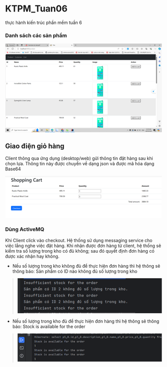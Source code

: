 # KTPM_Tuan06
thực hành kiến trúc phần mềm tuần 6
### Danh sách các sản phẩm
![img.png](img.png)

## Giao điện giỏ hàng
Client thông qua ứng dụng (desktop/web) gửi thông tin đặt hàng sau khi chọn lựa.  Thông tin này được chuyển về dạng json và được mã hóa dạng Base64

![img_1.png](img_1.png)

### Dùng ActiveMQ

Khi Client click vào checkout.
Hệ thống sử dụng messaging service cho việc lắng nghe việc đặt hàng. Khi nhận được đơn hàng từ client, hệ thống sẽ kiểm tra số lượng trong kho có đủ không; sau đó quyết định đơn hàng có được xác nhận hay không.
* Nếu số lượng trong kho không đủ để thực hiện đơn hàng thì hệ thông sẽ thông báo: Sản phẩm có ID nào không đủ số lượng trong kho

>![img_3.png](img_3.png)

* Nếu số lượng trong kho đủ để thực hiện đơn hàng thì hệ thông sẽ thông báo: Stock is available for the order

>![img_2.png](img_2.png)




